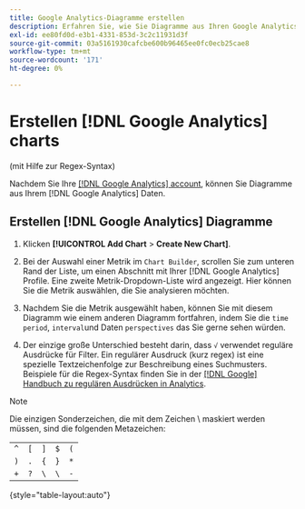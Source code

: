 ```yaml
---
title: Google Analytics-Diagramme erstellen
description: Erfahren Sie, wie Sie Diagramme aus Ihren Google Analytics-Daten erstellen.
exl-id: ee80fd0d-e3b1-4331-853d-3c2c11931d3f
source-git-commit: 03a5161930cafcbe600b96465ee0fc0ecb25cae8
workflow-type: tm+mt
source-wordcount: '171'
ht-degree: 0%

---
```


# Erstellen [!DNL Google Analytics] charts

(mit Hilfe zur Regex-Syntax)

Nachdem Sie Ihre [[!DNL Google Analytics] account](../../data-analyst/importing-data/integrations/google-analytics.md), können Sie Diagramme aus Ihrem [!DNL Google Analytics] Daten.

## Erstellen [!DNL Google Analytics] Diagramme

1. Klicken **[!UICONTROL Add Chart** > **Create New Chart]**.

1. Bei der Auswahl einer Metrik im `Chart Builder`, scrollen Sie zum unteren Rand der Liste, um einen Abschnitt mit Ihrer [!DNL Google Analytics] Profile. Eine zweite Metrik-Dropdown-Liste wird angezeigt. Hier können Sie die Metrik auswählen, die Sie analysieren möchten.

1. Nachdem Sie die Metrik ausgewählt haben, können Sie mit diesem Diagramm wie einem anderen Diagramm fortfahren, indem Sie die `time period`, `interval`und Daten `perspectives` das Sie gerne sehen würden.

1. Der einzige große Unterschied besteht darin, dass `√` verwendet reguläre Ausdrücke für Filter. Ein regulärer Ausdruck (kurz regex) ist eine spezielle Textzeichenfolge zur Beschreibung eines Suchmusters. Beispiele für die Regex-Syntax finden Sie in der [[!DNL Google] Handbuch zu regulären Ausdrücken in Analytics](https://support.google.com/analytics/answer/1034324?hl=en).

>[!NOTE]
>
>Die einzigen Sonderzeichen, die mit dem Zeichen \ maskiert werden müssen, sind die folgenden Metazeichen:

|  |  |  |  |  |
|-----|-----|-----|-----|-----|
| `^` | `[` | `]` | `$` | `(` |
| `)` | `.` | `{` | `}` | `*` |
| `+` | `?` | `\` | `\` | `-` |

{style=&quot;table-layout:auto&quot;}
